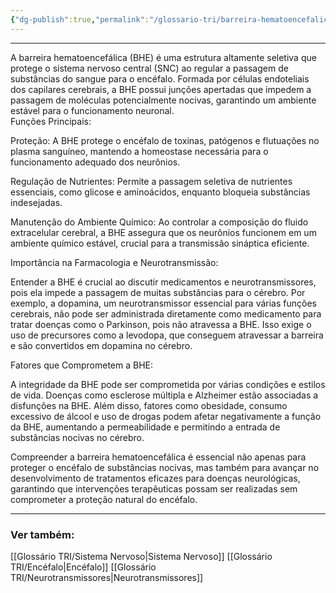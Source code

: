 ```yaml
---
{"dg-publish":true,"permalink":"/glossario-tri/barreira-hematoencefalica/"}
---
```



---

A barreira hematoencefálica (BHE) é uma estrutura altamente seletiva que protege o sistema nervoso central (SNC) ao regular a passagem de substâncias do sangue para o encéfalo. Formada por células endoteliais dos capilares cerebrais, a BHE possui junções apertadas que impedem a passagem de moléculas potencialmente nocivas, garantindo um ambiente estável para o funcionamento neuronal.  
Funções Principais:  
  
Proteção: A BHE protege o encéfalo de toxinas, patógenos e flutuações no plasma sanguíneo, mantendo a homeostase necessária para o funcionamento adequado dos neurônios.  
  
Regulação de Nutrientes: Permite a passagem seletiva de nutrientes essenciais, como glicose e aminoácidos, enquanto bloqueia substâncias indesejadas.  
  
Manutenção do Ambiente Químico: Ao controlar a composição do fluido extracelular cerebral, a BHE assegura que os neurônios funcionem em um ambiente químico estável, crucial para a transmissão sináptica eficiente.  
  
Importância na Farmacologia e Neurotransmissão:  
  
Entender a BHE é crucial ao discutir medicamentos e neurotransmissores, pois ela impede a passagem de muitas substâncias para o cérebro. Por exemplo, a dopamina, um neurotransmissor essencial para várias funções cerebrais, não pode ser administrada diretamente como medicamento para tratar doenças como o Parkinson, pois não atravessa a BHE. Isso exige o uso de precursores como a levodopa, que conseguem atravessar a barreira e são convertidos em dopamina no cérebro.  
  
Fatores que Comprometem a BHE:  
  
A integridade da BHE pode ser comprometida por várias condições e estilos de vida. Doenças como esclerose múltipla e Alzheimer estão associadas a disfunções na BHE. Além disso, fatores como obesidade, consumo excessivo de álcool e uso de drogas podem afetar negativamente a função da BHE, aumentando a permeabilidade e permitindo a entrada de substâncias nocivas no cérebro.  
  
Compreender a barreira hematoencefálica é essencial não apenas para proteger o encéfalo de substâncias nocivas, mas também para avançar no desenvolvimento de tratamentos eficazes para doenças neurológicas, garantindo que intervenções terapêuticas possam ser realizadas sem comprometer a proteção natural do encéfalo.



----

### Ver também:

[[Glossário TRI/Sistema Nervoso\|Sistema Nervoso]]
[[Glossário TRI/Encéfalo\|Encéfalo]]
[[Glossário TRI/Neurotransmissores\|Neurotransmissores]]



